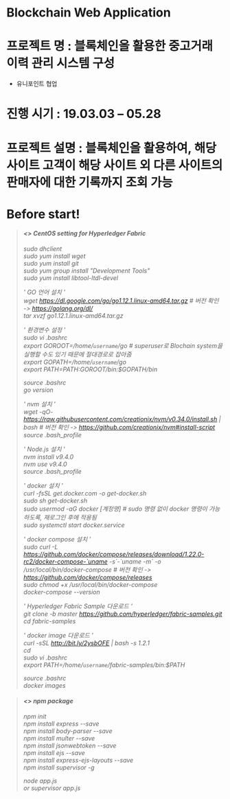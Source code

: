 # Blockchain Web Application
# 프로젝트 명 : 블록체인을 활용한 중고거래 이력 관리 시스템 구성
- 유니포인트 협업
# 진행 시기 : 19.03.03 – 05.28 
# 프로젝트 설명 : 블록체인을 활용하여, 해당 사이트 고객이 해당 사이트 외 다른 사이트의 판매자에 대한 기록까지 조회 가능

# Before start!

>#### <i class="icon-file"><> CentOS setting for Hyperledger Fabric
> 
> sudo dhclient  
> sudo yum install wget  
> sudo yum install git  
> sudo yum group install "Development Tools"  
> sudo yum install libtool-ltdl-devel  
>  
> ' GO 언어 설치 '  
> wget https://dl.google.com/go/go1.12.1.linux-amd64.tar.gz  # 버전 확인 -> https://golang.org/dl/  
> tar xvzf go1.12.1.linux-amd64.tar.gz  
>  
> ' 환경변수 설정 '  
> sudo vi .bashrc  
> export GOROOT=/home/`username`/go # superuser로 Blochain system을 실행할 수도 있기 때문에 절대경로로 잡아줌  
> export GOPATH=/home/`username`/go  
> export PATH=$PATH:$GOROOT/bin:$GOPATH/bin  
>  
> source .bashrc  
> go version  
>  
> ' nvm 설치 '  
> wget -qO- https://raw.githubusercontent.com/creationix/nvm/v0.34.0/install.sh | bash  # 버전 확인 -> https://github.com/creationix/nvm#install-script  
> source .bash_profile  
> 
> ' Node.js 설치 '  
> nvm install v9.4.0  
> nvm use v9.4.0  
> source .bash_profile  
> 
> ' docker 설치 '  
> curl -fsSL get.docker.com -o get-docker.sh  
> sudo sh get-docker.sh  
> sudo usermod -aG docker [계정명]  # sudo 명령 없이 docker 명령이 가능하도록, 재로그인 후에 적용됨  
> sudo systemctl start docker.service  
>  
> ' docker compose 설치 '  
> sudo curl -L https://github.com/docker/compose/releases/download/1.22.0-rc2/docker-compose-`uname -s\`-\`uname -m` -o /usr/local/bin/docker-compose  # 버전 확인 -> https://github.com/docker/compose/releases  
> sudo chmod +x /usr/local/bin/docker-compose  
> docker-compose --version  
>  
> ' Hyperledger Fabric Sample 다운로드 '  
> git clone -b master https://github.com/hyperledger/fabric-samples.git  
> cd fabric-samples  
>  
> ' docker image 다운로드 '  
> curl -sSL http://bit.ly/2ysbOFE | bash -s 1.2.1  
> cd  
> sudo vi .bashrc  
> export PATH=/home/`username`/fabric-samples/bin:$PATH  
>  
> source .bashrc  
> docker images  
  
  
>#### <i class="icon-file"><> npm package  
>  
> npm init  
> npm install express --save  
> npm install body-parser --save  
> npm install multer --save  
> npm install jsonwebtoken --save  
> npm install ejs --save  
> npm install express-ejs-layouts --save  
> npm install supervisor -g  
>  
> node app.js  
> or supervisor app.js  



